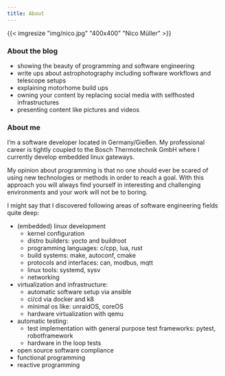```yaml
---
title: About
---
```


{{< imgresize "img/nico.jpg" "400x400" "Nico Müller" >}}

### About the blog

- showing the beauty of programming and software engineering
- write ups about astrophotography including software workflows and telescope setups
- explaining motorhome build ups
- owning your content by replacing social media with selfhosted infrastructures
- presenting content like pictures and videos

### About me

I’m a software developer located in Germany/Gießen. My professional career is tightly coupled to the Bosch Thermotechnik GmbH where I currently develop embedded linux gateways.

My opinion about programming is that no one should ever be scared of using new technologies or methods in order to reach a goal. With this approach you will always find yourself in interesting and challenging environments and your work will not be to boring.

I might say that I discovered following areas of software engineering fields quite deep:
- (embedded) linux development
  - kernel configuration
  - distro builders: yocto and buildroot
  - programming languages: c/cpp, lua, rust
  - build systems: make, autoconf, cmake
  - protocols and interfaces: can, modbus, mqtt
  - linux tools: systemd, sysv
  - networking
- virtualization and infrastructure:
  - automatic software setup via ansible
  - ci/cd via docker and k8
  - minimal os like: unraidOS, coreOS
  - hardware virtualization with qemu
- automatic testing:
  - test implementation with general purpose test frameworks: pytest, robotframework
  - hardware in the loop tests
- open source software compliance
- functional programming
- reactive programming